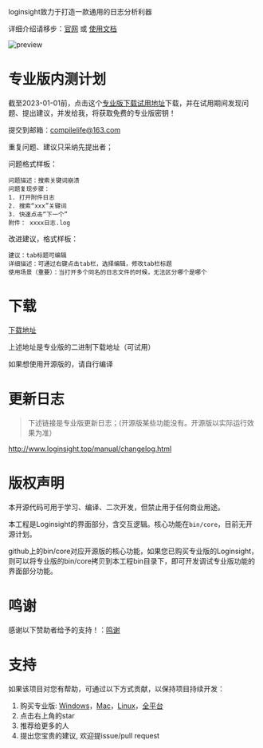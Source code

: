 loginsight致力于打造一款通用的日志分析利器

详细介绍请移步：[官网](http://www.loginsight.top) 或 [使用文档](http://www.loginsight.top/manual/)

![preview](https://z3.ax1x.com/2021/05/24/gxZ9s0.png)

# 专业版内测计划
截至2023-01-01前，点击这个[专业版下载试用地址](https://www.123pan.com/s/w9c0Vv-s3qxH)下载，并在试用期间发现问题、提出建议，并发给我，将获取免费的专业版密钥！

提交到邮箱：compilelife@163.com

重复问题、建议只采纳先提出者；

问题格式样板：

```
问题描述：搜索关键词崩溃
问题复现步骤：
1. 打开附件日志
2. 搜索“xxx”关键词
3. 快速点击“下一个”
附件： xxxx日志.log
```

改进建议，格式样板：

```
建议：tab标题可编辑
详细描述：可通过右键点击tab栏，选择编辑，修改tab栏标题
使用场景（重要）：当打开多个同名的日志文件的时候，无法区分哪个是哪个
```


# 下载

[下载地址](https://www.123pan.com/s/w9c0Vv-s3qxH)

上述地址是专业版的二进制下载地址（可试用）

如果想使用开源版的，请自行编译

# 更新日志

> 下述链接是专业版更新日志；(开源版某些功能没有。开源版以实际运行效果为准）

http://www.loginsight.top/manual/changelog.html

# 版权声明

本开源代码可用于学习、编译、二次开发，但禁止用于任何商业用途。

本工程是Loginsight的界面部分，含交互逻辑。核心功能在`bin/core`，目前无开源计划。

github上的bin/core对应开源版的核心功能，如果您已购买专业版的Loginsight，则可以将专业版的bin/core拷贝到本工程bin目录下，即可开发调试专业版功能的界面部分功能。

# 鸣谢

感谢以下赞助者给予的支持！：[鸣谢](https://github.com/compilelife/loginsight/wiki)

# 支持

如果该项目对您有帮助，可通过以下方式贡献，以保持项目持续开发：

1. 购买专业版: [Windows](https://mianbaoduo.com/o/bread/YZibl55q)，[Mac](https://mianbaoduo.com/o/bread/YZibmZpx)，[Linux](https://mianbaoduo.com/o/bread/YZibmZtp)，[全平台](https://mianbaoduo.com/o/bread/YZibmZtw)
2. 点击右上角的star
3. 推荐给更多的人
4. 提出您宝贵的建议, 欢迎提issue/pull request
